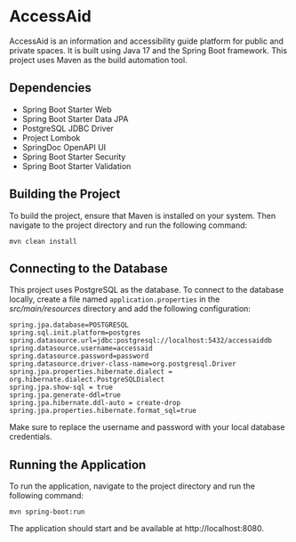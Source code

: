 # AccessAid
AccessAid is an information and accessibility guide platform for public and private spaces. It is built using Java 17 and the Spring Boot framework. This project uses Maven as the build automation tool.


## Dependencies
- Spring Boot Starter Web
- Spring Boot Starter Data JPA
- PostgreSQL JDBC Driver
- Project Lombok
- SpringDoc OpenAPI UI
- Spring Boot Starter Security
- Spring Boot Starter Validation

## Building the Project
To build the project, ensure that Maven is installed on your system. Then navigate to the project directory and run the following command:

```
mvn clean install
```
## Connecting to the Database
This project uses PostgreSQL as the database. To connect to the database locally, create a file named ```application.properties``` in the *src/main/resources* directory and add the following configuration:

```
spring.jpa.database=POSTGRESQL
spring.sql.init.platform=postgres
spring.datasource.url=jdbc:postgresql://localhost:5432/accessaiddb
spring.datasource.username=accessaid
spring.datasource.password=password
spring.datasource.driver-class-name=org.postgresql.Driver
spring.jpa.properties.hibernate.dialect = org.hibernate.dialect.PostgreSQLDialect
spring.jpa.show-sql = true
spring.jpa.generate-ddl=true
spring.jpa.hibernate.ddl-auto = create-drop
spring.jpa.properties.hibernate.format_sql=true
```
Make sure to replace the username and password with your local database credentials.

## Running the Application
To run the application, navigate to the project directory and run the following command:

```
mvn spring-boot:run
```
The application should start and be available at http://localhost:8080.

